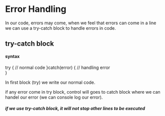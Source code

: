 # Error Handling
In our code, errors may come, when we feel that errors can come in a line we can use a try-catch block to handle errors in code.

## try-catch block
#### syntax
try {
    // normal code
}catch(error) {
    // handling error                   
}

In first block (try) we write our normal code.

if any error come in try block, control will goes to catch block where we can handel our error (we can console log our error).
 
##### if we use try-catch block, it will not stop other lines to be executed